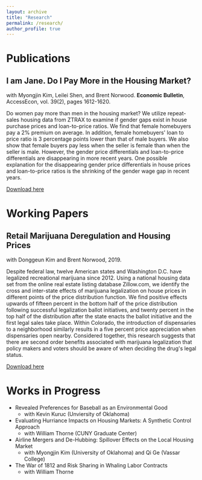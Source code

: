 ```yaml
---
layout: archive
title: "Research"
permalink: /research/
author_profile: true
---
```

Publications
======
## I am Jane. Do I Pay More in the Housing Market?
with Myongjin Kim, Leilei Shen, and Brent Norwood.
**Economic Bulletin**, AccessEcon, vol. 39(2), pages 1612-1620.

Do women pay more than men in the housing market? We utilize repeat-sales
housing data from ZTRAX to examine if gender gaps exist in house purchase prices
and loan-to-price ratios. We find that female homebuyers pay a 2% premium on
average. In addition, female homebuyers' loan to price ratio is 3 percentage
points lower than that of male buyers. We also show that female buyers pay
less when the seller is female than when the seller is male. However, the
gender price differentials and loan-to-price differentials are disappearing
in more recent years. One possible explanation for the disappearing gender
price differentials in house prices and loan-to-price ratios is the shrinking
of the gender wage gap in recent years.

[Download here](http://seantoconnor.github.io/files/gender_housing.pdf)

Working Papers
======
## Retail Marijuana Deregulation and Housing Prices
with Donggeun Kim and Brent Norwood, 2019.

Despite federal law, twelve American states and Washington D.C. have legalized recreational marijuana since 2012. Using a national housing data set from the online real estate listing database Zillow.com, we identify the cross and inter-state effects of marijuana legalization on house prices in different points of the price distribution function. We find positive effects upwards of fifteen percent in the bottom half of the price distribution following successful legalization ballot initiatives, and twenty percent in the top half
of the distribution after the state enacts the ballot initiative and the first legal sales take place. Within Colorado, the introduction of dispensaries to a neighborhood similarly results in a five percent price appreciation when dispensaries open nearby. Considered together, this research suggests that there are second order benefits associated with marijuana legalization that policy makers and voters should be aware of when deciding the drug's legal status.

[Download here](http://seantoconnor.github.io/files/pot_v2.pdf)

Works in Progress
======
* Revealed Preferences for Baseball as an Environmental Good
  * with Kevin Kuruc (Unviersity of Oklahoma)
* Evaluating Hurriance Impacts on Housing Markets: A Synthetic Control Approach
  * with William Thorne (CUNY Graduate Center)
* Airline Mergers and De-Hubbing: Spillover Effects on the Local Housing Market
  * with Myongjin Kim (University of Oklahoma) and Qi Ge (Vassar College)
* The War of 1812 and Risk Sharing in Whaling Labor Contracts
  * with William Thorne
